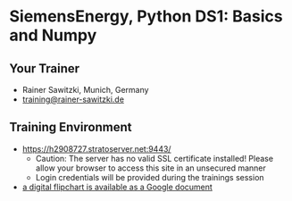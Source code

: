 # SiemensEnergy, Python DS1: Basics and Numpy

## Your Trainer

* Rainer Sawitzki, Munich, Germany
* training@rainer-sawitzki.de

## Training Environment

* https://h2908727.stratoserver.net:9443/
  * Caution: The server has no valid SSL certificate installed! Please allow your browser to access this site in an unsecured manner
  * Login credentials will be provided during the trainings session
* [a digital flipchart is available as a Google document](https://docs.google.com/presentation/d/1YP552M1rT-qsrKZuMD4pgXk12vF-gs3gGG7RmFRwy_s/edit?usp=sharing)
